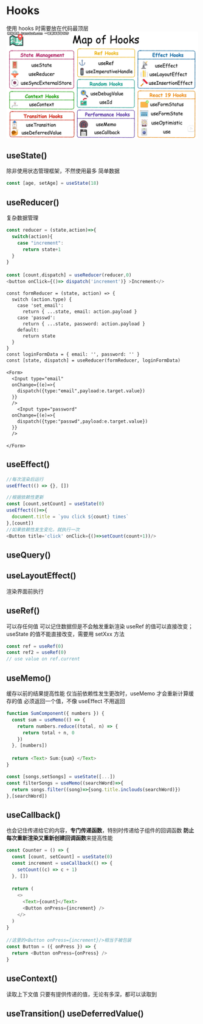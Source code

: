 # Hooks

使用 hooks 时需要放在代码最顶层
![react_hooks](./react_hooks.png)

## useState()

除非使用状态管理框架，不然使用最多
简单数据

```ts
const [age, setAge] = useState(18)
```

## useReducer()

复杂数据管理

```ts
const reducer = (state,action)=>{
  switch(action){
    case "increment":
      return state+1
  }
}

const [count,dispatch] = useReducer(reducer,0)
<button onClick={()=> dispatch('increment')} >Increment</>
```

```tsx
const formReducer = (state, action) => {
  switch (action.type) {
    case 'set_email':
      return { ...state, email: action.payload }
    case 'passwd':
      return { ...state, password: action.payload }
    default:
      return state
  }
}
const loginFormData = { email: '', password: '' }
const [state, dispatch] = useReducer(formReducer, loginFormData)

<Form>
  <Input type="email"
  onChange={(e)=>{
    dispatch({type:"email",payload:e.target.value})
  }}
  />
    <Input type="password"
  onChange={(e)=>{
    dispatch({type:"passwd",payload:e.target.value})
  }}
  />

</Form>
```

## useEffect()

```ts
//每次渲染后运行
useEffect(() => {}, [])
```

```ts
//根据依赖性更新
const [count,setCount] = useState(0)
useEffect(()=>{
  document.title = `you click ${count} times`
},[count])
//如果依赖性发生变化，就执行一次
<Button title='click' onClick={()=>setCount(count+1))/>
```

## useQuery()

## useLayoutEffect()

渲染界面前执行

## useRef()

可以存任何值
可以记住数据但是不会触发重新渲染
useRef 的值可以直接改变；useState 的值不能直接改变，需要用 setXxx 方法

```ts
const ref = useRef(0)
const ref2 = useRef(0)
// use value on ref.current
```

## useMemo()

缓存以前的结果提高性能
仅当前依赖性发生更改时，useMemo 才会重新计算缓存的值
必须返回一个值，不像 useEffect 不用返回

```ts
function SumComponent({ numbers }) {
  const sum = useMemo(() => {
    return numbers.reduce((total, n) => {
      return total + n, 0
    })
  }, [numbers])

  return <Text> Sum:{sum} </Text>
}
```

```ts
const [songs,setSongs] = useState([...])
const filterSongs = useMemo((searchWord)=>{
  return songs.filter((song)=>{song.title.inclouds(searchWord)})
},[searchWord])
```

## useCallback()

也会记住传递给它的内容，**专门传递函数**，特别时传递给子组件的回调函数
**防止每次重新渲染又重新创建回调函数**来提高性能

```ts
const Counter = () => {
  const [count, setCount] = useState(0)
  const increment = useCallback(() => {
    setCount((c) => c + 1)
  }, [])

  return (
    <>
      <Text>{count}</Text>
      <Button onPress={increment} />
    </>
  )
}

//这里的<Button onPress={increment}/>相当于被包装
const Button = ({ onPress }) => {
  return <Button onPress={onPress} />
}
```

## useContext()

读取上下文值
只要有提供传递的值，无论有多深，都可以读取到

## useTransition() useDeferredValue()
